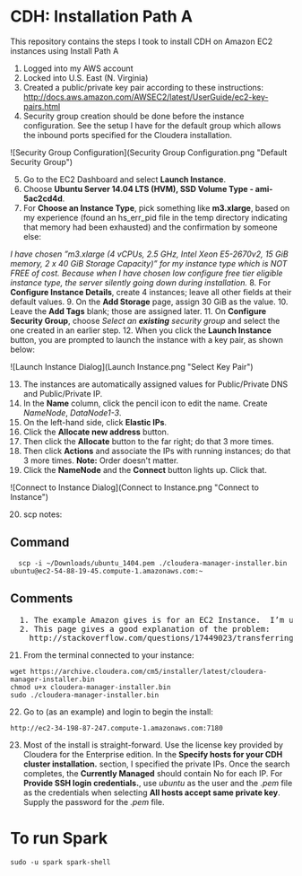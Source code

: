 # CDH: Installation Path A
This repository contains the steps I took to install CDH on Amazon EC2 instances using Install Path A

1. Logged into my AWS account
2. Locked into U.S. East (N. Virginia)
3. Created a public/private key pair according to these instructions: http://docs.aws.amazon.com/AWSEC2/latest/UserGuide/ec2-key-pairs.html
4. Security group creation should be done before the instance configuration.  See the setup I have for the default group which allows the inbound ports specified for the Cloudera installation.

![Security Group Configuration](Security Group Configuration.png "Default Security Group")

5. Go to the EC2 Dashboard and select __Launch Instance__. 
6. Choose __Ubuntu Server 14.04 LTS (HVM), SSD Volume Type - ami-5ac2cd4d__. 
7. For __Choose an Instance Type__, pick something like __m3.xlarge__, based on my experience (found an hs_err_pid file in the temp directory indicating that memory had been exhausted) and the confirmation by someone else:

  _I have chosen ”m3.xlarge (4 vCPUs, 2.5 GHz, Intel Xeon E5-2670v2, 15 GiB memory, 2 x 40 GiB Storage Capacity)” for my instance type which is NOT FREE of cost. Because when I have chosen low configure free tier eligible instance type, the server silently going down during installation._
8. For __Configure Instance Details__, create 4 instances; leave all other fields at their default values.
9. On the __Add Storage__ page, assign 30 GiB as the value.
10. Leave the __Add Tags__ blank; those are assigned later.
11. On __Configure Security Group__, choose _Select an_ _**existing**_ _security group_ and select the one created in an earlier step.
12. When you click the __Launch Instance__ button, you are prompted to launch the instance with a key pair, as shown below:

![Launch Instance Dialog](Launch Instance.png "Select Key Pair")

13. The instances are automatically assigned values for Public/Private DNS and Public/Private IP.
14. In the __Name__ column, click the pencil icon to edit the name.  Create _NameNode_, _DataNode1-3_.
15. On the left-hand side, click __Elastic IPs__.
16. Click the __Allocate new address__ button.
17. Then click the __Allocate__ button to the far right; do that 3 more times.
18. Then click __Actions__ and associate the IPs with running instances; do that 3 more times.  __Note:__ Order doesn't matter.
19. Click the __NameNode__ and the __Connect__ button lights up.  Click that.

![Connect to Instance Dialog](Connect to Instance.png "Connect to Instance")

20. scp notes:

## Command
```
  scp -i ~/Downloads/ubuntu_1404.pem ./cloudera-manager-installer.bin ubuntu@ec2-54-88-19-45.compute-1.amazonaws.com:~
```
## Comments

<pre>
  1. The example Amazon gives is for an EC2 Instance.  I’m using Ubuntu, so the user is not ec2-user but ubuntu.  
  2. This page gives a good explanation of the problem:  
    http://stackoverflow.com/questions/17449023/transferring-a-file-to-an-amazon-ec2-instance-using-scp-always-gives-me-permissi
</pre>

21. From the terminal connected to your instance:

```
wget https://archive.cloudera.com/cm5/installer/latest/cloudera-manager-installer.bin
chmod u+x cloudera-manager-installer.bin
sudo ./cloudera-manager-installer.bin
```
 22. Go to (as an example) and login to begin the install:
 
 ```
 http://ec2-34-198-87-247.compute-1.amazonaws.com:7180
 ```
 
 23. Most of the install is straight-forward.  Use the license key provided by Cloudera for the Enterprise edition. In the __Specify hosts for your CDH cluster installation.__ section, I specified the private IPs.  Once the search completes, the __Currently Managed__ should contain No for each IP.  For __Provide SSH login credentials.__, use _ubuntu_ as the user and the _.pem_ file as the credentials when selecting __All hosts accept same private key__.  Supply the password for the _.pem_ file.

# To run Spark

```
sudo -u spark spark-shell
```
